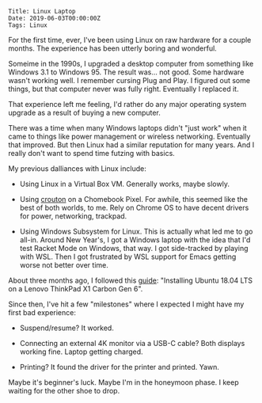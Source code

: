     Title: Linux Laptop
    Date: 2019-06-03T00:00:00Z
    Tags: Linux

For the first time, ever, I've been using Linux on raw hardware for a
couple months. The experience has been utterly boring and wonderful.

<!-- more -->

Someime in the 1990s, I upgraded a desktop computer from something
like Windows 3.1 to Windows 95. The result was... not good. Some
hardware wasn't working well. I remember cursing Plug and Play. I
figured out some things, but that computer never was fully right.
Eventually I replaced it.

That experience left me feeling, I'd rather do any major operating
system upgrade as a result of buying a new computer.

There was a time when many Windows laptops didn't "just work" when it
came to things like power management or wireless networking.
Eventually that improved. But then Linux had a similar reputation for
many years. And I really don't want to spend time futzing with basics.

My previous dalliances with Linux include:

- Using Linux in a Virtual Box VM. Generally works, maybe slowly.

- Using [crouton] on a Chomebook Pixel. For awhile, this seemed like
  the best of both worlds, to me. Rely on Chrome OS to have decent
  drivers for power, networking, trackpad.

- Using Windows Subsystem for Linux. This is actually what led me to
  go all-in. Around New Year's, I got a Windows laptop with the idea
  that I'd test Racket Mode on Windows, that way. I got side-tracked
  by playing with WSL. Then I got frustrated by WSL support for Emacs
  getting worse not better over time.

About three months ago, I followed this [guide]: "Installing Ubuntu
18.04 LTS on a Lenovo ThinkPad X1 Carbon Gen 6".

[crouton]: https://github.com/dnschneid/crouton
[guide]: https://thornelabs.blog/posts/installing-ubuntu-1804-lts-on-a-lenovo-thinkpad-x1-carbon-gen-6.html

Since then, I've hit a few "milestones" where I expected I might have my first bad experience:

- Suspend/resume? It worked.

- Connecting an external 4K monitor via a USB-C cable? Both displays
  working fine. Laptop getting charged.

- Printing? It found the driver for the printer and printed. Yawn.

Maybe it's beginner's luck. Maybe I'm in the honeymoon phase. I keep
waiting for the other shoe to drop.

